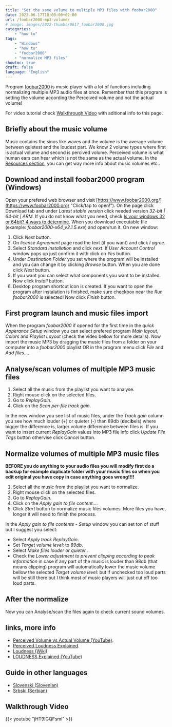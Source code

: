 ```yaml
---
title: "Set the same volume to multiple MP3 files with foobar2000"
date: 2022-06-17T18:00:00+02:00
url: /foobar2000-mp3-volume/
# image: images/2022-thumbs/0617_foobar2000.jpg
categories:
    - "how to"
tags:
    - "Windows"
    - "how to"
    - "foobar2000"
    - "normalize MP3 files"
showtoc: true
draft: false
language: "English"
---
```


Program [foobar2000](https://www.foobar2000.org/ "Click/tap to open the website!") is music player with a lot of functions including normalizing multiple MP3 audio files at once. Remember that this program is setting the volume according the Perceived volume and not the actual volume!

For video tutorial check [Walkthrough Video](#walkthrough-video "Click/tap to go to that section!") with aditional info to this page.

## Briefly about the music volume

Music contains the sinus like waves and the volume is the average volume between quietest and the loudest part. We know 2 volume types where first is actual volume and second is percived volume. Perceived volume is what human ears can hear which is not the same as the actual volume. In the [Resources section](#resources "Click/tap to go to that section!"), you can get way more info about music volumes etc..

## Download and install foobar2000 program (Windows)

Open your prefered web browser and visit [https://www.foobar2000.org/](https://www.foobar2000.org/ "Click/tap to open!"). On the page click Download tab and under *Latest stable version* click needed version *32-bit | 64-bit | ARM*. If you do not know what you need, check [Is your windows 32 or 64bit? 4 ways to determine](https://www.youtube.com/watch?v=RdnbCTC5Xsg "Click/tap to open!"). When you download executable file (example: *foobar2000-x64_v2.1.5.exe*) and open/run it. On new window:
1. Click *Next* button.
2. On *license Agreement* page read the text (if you want) and click *I agree*.
3. Select *Standard installation* and click *next*. If *User Account Control* window pops up just confirm it with click on *Yes* button.
4. Under *Destination Folder* you set where the program will be installed and you can change it by clicking *Browse* button. When you are done click *Next* button.
5. If you want you can select what components you want to be installed. Now click *Install* button. 
6. Desktop program shortcut icon is created. If you want to open the program after instalation is finished, make sure checkbox near the *Run foobar2000* is selected! Now click *Finish* button.

## First program launch and music files import

When the program *foobar2000* if opened for the first time in the *quick Apperance Setup* window you can select prefered program *Main layout*, *Colors* and *Playlist Layout* (check the video bellow for more details). Now import the music MP3 by dragging the music files from a folder on your computer into a *foobar2000* playlist OR in the program menu click *File* and *Add files...*.

## Analyse/scan volumes of multiple MP3 music files

1. Select all the music from the playlist you want to analyse.
2. Right mouse click on the selected files.
3. Go to *ReplayGain*.
4. Click on the *Scan per-file track gain*.

In the new window you see list of music files, under the *Track gain* column you see how much louder (+) or quieter (-) than 89db (**d**eci**b**els) where bigger the difference is, larger volume difference between files is. If you want to insert current *ReplayGain* values into MP3 file info click *Update File Tags* button othervise click *Cancel* button.

## Normalize volumes of multiple MP3 music files

**BEFORE you do anything to your audio files you will modify first do a backup for example duplicate folder with your music files so when you edit original you have copy in case anything goes wrong!!!!**

1. Select all the music from the playlist you want to normalize.
2. Right mouse click on the selected files.
3. Go to *ReplayGain*.
4. Click on the *Apply gain to file content...*.
5. Click *Start* button to normalize music files volumes. More files you have, longer it will need to finish the process.

In the *Apply gain to file contents - Setup* window you can set ton of stuff but I suggest you select:
- Select *Apply track ReplayGain*.
- Set *Target volume level:* to *89db*. 
- Select *Make files louder or quieter* .
- Check the *Lower adjustment to prevent clipping according to peak information* in case if any part of the music is louder than 98db (that means clipping) program will automatically lower the music volume bellow the selected *Target volume level:* but if unchecked too loud parts will be still there but I think most of music players will just cut off too loud parts.

## After the normalize

Now you can Analyse/scan the files again to check current sound volumes.

## links, more info

- [Perceived Volume vs Actual Volume (YouTube)](https://www.youtube.com/watch?v=5SQFV8fv0Ho "Click/tap to open!").
- [Perceived Loudness Explained](https://www.blackghostaudio.com/blog/perceived-loudness-explained "Click/tap to open!").
- [Loudness (Wiki)](https://en.wikipedia.org/wiki/Loudness "Click/tap to open!")
- [LOUDNESS Explained (YouTube)](https://www.youtube.com/watch?v=rRsxwDd59kc "Click/tap to open!")

## Guide in other languages

- [Slovenski (Slovenian)](/foobar2000-mp3-glasnosti/ "Kliknite/tapnite da odprete! Click/tap to open!")
- [Srbski (Serbian)](/foobar2000-mp3-glasnoca/ "Kliknite/tapnite da otvorite! Click/tap to open!")

## Walkthrough Video

{{< youtube "jHT9IGQFsmI" >}}